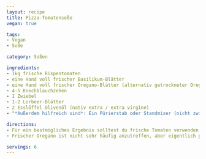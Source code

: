 ```yaml
---
layout: recipe
title: Pizza-Tomatensoße
vegan: true

tags:
- Vegan
- Soße

category: Soßen

ingredients:
- 1kg frische Rispentomaten
- eine Hand voll frischer Basilikum-Blätter
- eine Hand voll frischer Oregano-Blätter (alternativ getrockneter Oregano)
- 4-5 Knochblauchzehen
- 1 Zwiebel
- 1-2 Lorbeer-Blätter
- 2 Esslöffel Olivenöl (nativ extra / extra virgine)
- "*Außerdem hilfreich sind*: Ein Pürierstab oder Standmixer (nicht zwingend notwendig)"

directions:
- Für ein bestmögliches Ergebnis solltest du frische Tomaten verwenden. Frische Tomaten enthälten im Verhältnis zu passierten aus der Packung oder Dose mehr Wasser, daher wirst du mehr Rohmaterial benötigen und diese etwas weiter einkochen müssen. Wenn du allerdings nur passierte Tomaten zur Hand hast, wirst du auch damit ein gutes Ergebnis erreichen können. Verwende dann statt 1000g frische Tomaten, 500-600g passierte Tomaten aus der Dose.
- Frischer Oregano ist nicht sehr häufig anzutreffen, aber eigentlich ganz leicht auf der Fensterbank zu ziehen. Wenn du keinen frischen Oregano zur Hand hast, kannst du auf getrockneten zurückgreifen. Nimm dann etwa einen Esslöffel davon. Frischer Basilikum ist allerdings in jedem Supermarkt und in den meisten Discounter sogar für unter 1€ erhältlich. Es gibt also keine Ausrede dafür, auf frischen Basilikum zu verzichten.

servings: 6
---
```

